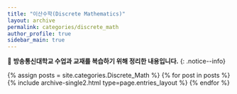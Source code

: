 ```yaml
---
title: "이산수학(Discrete Mathematics)"
layout: archive
permalink: categories/discrete_math
author_profile: true
sidebar_main: true
---
```


📝 **방송통신대학교 수업과 교재를 복습하기 위해 정리한 내용입니다.**
{: .notice--info}

{% assign posts = site.categories.Discrete_Math %}
{% for post in posts %} {% include archive-single2.html type=page.entries_layout %} {% endfor %}